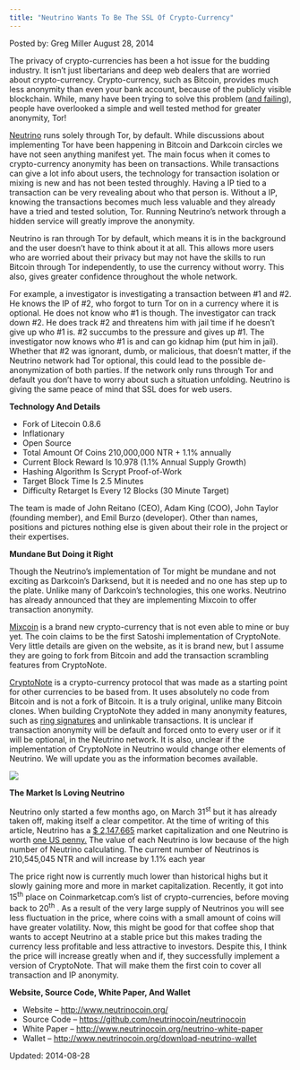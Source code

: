 ```yaml
---
title: "Neutrino Wants To Be The SSL Of Crypto-Currency"
---
```


Posted by: Greg Miller 
<span>August 28, 2014</span>
    

<p>The privacy of crypto-currencies has been a hot issue for the budding industry. It isn&#8217;t just libertarians and deep web dealers that are worried about crypto-currency. Crypto-currency, such as Bitcoin, provides much less anonymity than even your bank account, because of the publicly visible blockchain. While, many have been trying to solve this problem (<a href="http://www.coindesk.com/blockchains-sharedcoin-users-can-identified-says-security-expert/">and failing</a>), people have overlooked a simple and well tested method for greater anonymity, Tor!</p>
<p><a href="http://www.neutrinocoin.org/">Neutrino</a> runs solely through Tor, by default. While discussions about implementing Tor have been happening in Bitcoin and Darkcoin circles we have not seen anything manifest yet. The main focus when it comes to crypto-currency anonymity has been on transactions. While transactions can give a lot info about users, the technology for transaction isolation or mixing is new and has not been tested throughly. Having a IP tied to a transaction can be very revealing about who that person is. Without a IP, knowing the transactions becomes much less valuable and they already have a tried and tested solution, Tor. Running Neutrino&#8217;s network through a hidden service will greatly improve the anonymity.</p>
<p>Neutrino is ran through Tor by default, which means it is in the background and the user doesn&#8217;t have to think about it at all. This allows more users who are worried about their privacy but may not have the skills to run Bitcoin through Tor independently, to use the currency without worry. This also, gives greater confidence throughout the whole network.</p>
<p>For example, a investigator is investigating a transaction between #1 and #2. He knows the IP of #2, who forgot to turn Tor on in a currency where it is optional. He does not know who #1 is though. The investigator can track down #2. He does track #2 and threatens him with jail time if he doesn&#8217;t give up who #1 is. #2 succumbs to the pressure and gives up #1. The investigator now knows who #1 is and can go kidnap him (put him in jail). Whether that #2 was ignorant, dumb, or malicious, that doesn&#8217;t matter, if the Neutrino network had Tor optional, this could lead to the possible de-anonymization of both parties. If the network only runs through Tor and default you don&#8217;t have to worry about such a situation unfolding. Neutrino is giving the same peace of mind that SSL does for web users.</p>
<p><strong>Technology And Details</strong></p>
<ul>
<li>Fork of Litecoin 0.8.6</li>
<li>Inflationary</li>
<li>Open Source</li>
<li>Total Amount Of Coins 210,000,000 NTR + 1.1% annually</li>
<li>Current Block Reward Is 10.978 (1.1% Annual Supply Growth)</li>
<li>Hashing Algorithm Is Scrypt Proof-of-Work</li>
<li>Target Block Time Is 2.5 Minutes</li>
<li>Difficulty Retarget Is Every 12 Blocks (30 Minute Target)</li>
</ul>
<p>The team is made of John Reitano (CEO), Adam King (COO), John Taylor (founding member), and Emil Burzo (developer). Other than names, positions and pictures nothing else is given about their role in the project or their expertises.</p>
<p><strong>Mundane But Doing it Right</strong></p>
<p>Though the Neutrino&#8217;s implementation of Tor might be mundane and not exciting as Darkcoin&#8217;s Darksend, but it is needed and no one has step up to the plate. Unlike many of Darkcoin&#8217;s technologies, this one works. Neutrino has already announced that they are implementing Mixcoin to offer transaction anonymity.</p>
<p><a href="http://www.mixcoin.co/">Mixcoin</a> is a brand new crypto-currency that is not even able to mine or buy yet. The coin claims to be the first Satoshi implementation of CryptoNote. Very little details are given on the website, as it is brand new, but I assume they are going to fork from Bitcoin and add the transaction scrambling features from CryptoNote.</p>
<p><a href="https://www.cryptonote.org/inside/">Crypto</a><a href="https://www.cryptonote.org/inside/">N</a><a href="https://www.cryptonote.org/inside/">ote</a> is a crypto-currency protocol that was made as a starting point for other currencies to be based from. It uses absolutely no code from Bitcoin and is not a fork of Bitcoin. It is a truly original, unlike many Bitcoin clones. When building CryptoNote they added in many anonymity features, such as <a href="https://en.wikipedia.org/wiki/Ring_signature">ring signatures</a> and unlinkable transactions. It is unclear if transaction anonymity will be default and forced onto to every user or if it will be optional, in the Neutrino network. It is also, unclear if the implementation of CryptoNote in Neutrino would change other elements of Neutrino. We will update you as the information becomes available.</p>
<img src="https://gir.pub/deepdotweb/imgs/2014/08/standard-CryptoNote-transaction.png" />

<p><strong>The Market Is Loving Neutrino</strong></p>
<p>Neutrino only started a few months ago, on March 31<sup>st</sup> but it has already taken off, making itself a clear competitor. At the time of writing of this article, Neutrino has a <a href="http://coinmarketcap.com/currencies/neutrino/">$ 2,147,665</a> market capitalization and one Neutrino is worth <a href="http://coinmarketcap.com/currencies/neutrino/">one US penny.</a> The value of each Neutrino is low because of the high number of Neutrino calculating. The current number of Neutrinos is 210,545,045 NTR and will increase by 1.1% each year</p>
<p>The price right now is currently much lower than historical highs but it slowly gaining more and more in market capitalization. Recently, it got into 15<sup>th</sup> place on Coinmarketcap.com&#8217;s list of crypto-currencies, before moving back to 20<sup>th</sup> . As a result of the very large supply of Neutrinos you will see less fluctuation in the price, where coins with a small amount of coins will have greater volatility. Now, this might be good for that coffee shop that wants to accept Neutrino at a stable price but this makes trading the currency less profitable and less attractive to investors. Despite this, I think the price will increase greatly when and if, they successfully implement a version of CryptoNote. That will make them the first coin to cover all transaction and IP anonymity.</p>
<p><strong>Website, Source Code, White Paper, And Wallet</strong></p>
<ul>
<li>Website &#8211; <a href="http://www.neutrinocoin.org/">http://www.neutrinocoin.org/</a></li>
<li>Source Code &#8211; <a href="https://github.com/neutrinocoin/neutrinocoin">https://github.com/neutrinocoin/neutrinocoin</a></li>
<li>White Paper &#8211; <a href="http://www.neutrinocoin.org/neutrino-white-paper">http://www.neutrinocoin.org/neutrino-white-paper</a></li>
<li>Wallet &#8211; <a href="http://www.neutrinocoin.org/download-neutrino-wallet">http://www.neutrinocoin.org/download-neutrino-wallet</a></li>
</ul>

Updated: 2014-08-28
